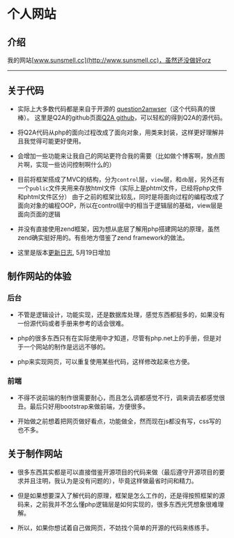 # 个人网站

## 介绍

我的网站[www.sunsmell.cc](http://www.sunsmell.cc)，虽然还没做好orz

***
## 关于代码

* 实际上大多数代码都是来自于开源的 [question2anwser][Q2A]（这个代码真的很棒）。
这里是Q2A的github页面[Q2A github][Q2Agithub]，可以轻松的得到Q2A的源代码。

* 将Q2A代码从php的面向过程改成了面向对象，用类来封装，这样更好理解并且我觉得可能更好使用。

* 会增加一些功能来让我自己的网站更符合我的需要（比如做个博客啊，放点图片啊，实现一些访问控制啊什么的）

* 目前将框架搭成了MVC的结构，分为`control`层，`view`层，和`db`层，另外还有一个`public`文件夹用来存放html文件（实际上是phtml文件，已经将php文件和phtml文件区分）
    由于之前的框架比较乱，同时是将面向过程的编程改成了面向对象的编程OOP，所以在control层中的相当于逻辑层的基础，view层是面向页面的逻辑

* 并没有直接使用zend框架，因为想从底层了解用php搭建网站的原理，虽然zend确实挺好用的。有些地方借鉴了zend framework的做法。

* 这里是版本[更新日志](./Update.md), 5月19日增加 

## 制作网站的体验

### 后台

* 不管是逻辑设计，功能实现，还是数据库处理，感觉东西都挺多的，如果没有一份源代码或者手册来参考的话会很难。

* php的很多东西只有在实际使用中才知道，尽管有php.net上的手册，但是对于一个网站的制作是远远不够的。

* php来实现网页，可以重复使用某些代码，这样修改起来也方便。


### 前端

* 不得不说前端的制作很需要耐心，而且怎么调都感觉不行，调来调去都感觉很丑。最后只好用bootstrap来做前端，方便很多。

* 开始做之前想着把网页做好看点，功能做全，然而现在js都没有写，css写的也不多。

## 关于制作网站

* 很多东西其实都是可以直接借鉴开源项目的代码来做（最后遵守开源项目的要求并且注明，我认为是没有问题的），毕竟这样做最省时间和精力。

* 但是如果想要深入了解代码的原理，框架是怎么工作的，还是得按照框架的源码来，之前我并不怎么懂php逻辑层是如何实现的，很多东西光凭想象很难理解。

* 所以，如果你想试着自己做网页，不妨找个简单的开源的代码来练练手。

[Q2A]: http://www.question2answer.org/
[Q2Agithub]: https://github.com/q2a/question2answer/
